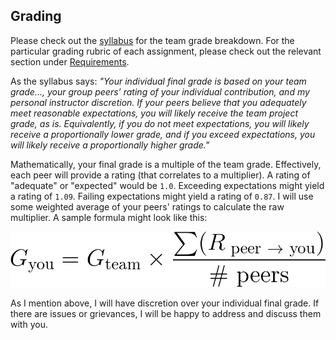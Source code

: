 ## Grading
Please check out the [syllabus](/docs/Syllabus.pdf) for the team grade breakdown. For the particular grading rubric of each assignment, please check out the relevant section under [Requirements](/README.md#requirements).

As the syllabus says: _"Your individual final grade is based on your team grade..., your group peers’ rating of your individual contribution, and my personal instructor discretion. If your peers believe that you adequately meet reasonable expectations, you will likely receive the team project grade, as is. Equivalently, if you do not meet expectations, you will likely receive a proportionally lower grade, and if you exceed expectations, you will likely receive a proportionally higher grade."_

Mathematically, your final grade is a multiple of the team grade. Effectively, each peer will provide a rating (that correlates to a multiplier). A rating of "adequate" or "expected" would be `1.0`. Exceeding expectations might yield a rating of `1.09`. Failing expectations might yield a rating of `0.87`. I will use some weighted average of your peers' ratings to calculate the raw multiplier. A sample formula might look like this:

![Individual Grade Calculation](/images/grading.png)

As I mention above, I will have discretion over your individual final grade. If there are issues or grievances, I will be happy to address and discuss them with you.